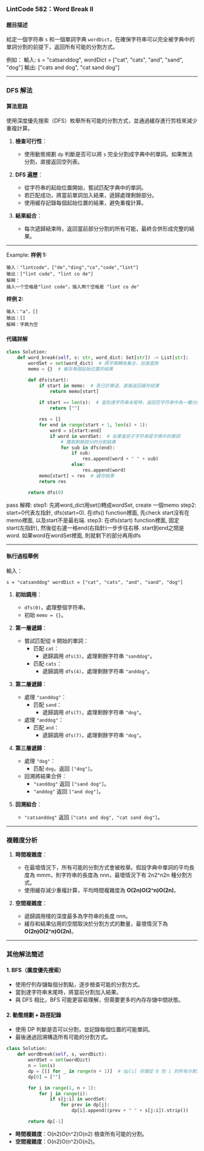 
### **LintCode 582：Word Break II**

#### **題目描述**

給定一個字符串 `s` 和一個單詞字典 `wordDict`，在確保字符串可以完全被字典中的單詞分割的前提下，返回所有可能的分割方式。

例如：
輸入: 
s = "catsanddog", 
wordDict = ["cat", "cats", "and", "sand", "dog"]
輸出: 
["cats and dog", "cat sand dog"]

---

### **DFS 解法**

#### **算法思路**

使用深度優先搜索（DFS）枚舉所有可能的分割方式，並通過緩存進行剪枝來減少重複計算。

1. **檢查可行性**：
    
    - 使用動態規劃 `dp` 判斷是否可以將 `s` 完全分割成字典中的單詞。如果無法分割，直接返回空列表。
2. **DFS 遍歷**：
    
    - 從字符串的起始位置開始，嘗試匹配字典中的單詞。
    - 若匹配成功，將當前單詞加入結果，遞歸處理剩餘部分。
    - 使用緩存記錄每個起始位置的結果，避免重複計算。
3. **結果組合**：
    
    - 每次遞歸結束時，返回當前部分分割的所有可能，最終合併形成完整的結果。

---
Example:
**样例 1:**
```
输入："lintcode"，["de","ding","co","code","lint"]
输出：["lint code", "lint co de"]
解释：
插入一个空格是"lint code"，插入两个空格是 "lint co de"
```
**样例 2:**
```
输入："a"，[]
输出：[]
解释：字典为空
```


#### **代碼詳解**

```python
class Solution:
    def word_break(self, s: str, word_dict: Set[str]) -> List[str]:
        wordSet = set(word_dict)  # 將字典轉為集合，加速查詢
        memo = {}  # 緩存每個起始位置的結果

        def dfs(start):
            if start in memo:  # 若已計算過，直接返回緩存結果
                return memo[start]
            
            if start == len(s):  # 當到達字符串末尾時，返回空字符串作為一種分割方式
                return [""]

            res = []
            for end in range(start + 1, len(s) + 1):
                word = s[start:end]
                if word in wordSet:  # 如果當前子字符串是字典中的單詞
                    # 獲取剩餘部分的分割結果
                    for sub in dfs(end):
                        if sub:
                            res.append(word + " " + sub)
                        else:
                            res.append(word)
            memo[start] = res  # 緩存結果
            return res

        return dfs(0)
```
pass
解釋:
step1: 先將word_dict用set()轉成wordSet, create 一個memo
step2: start=0代表左指針,  dfs(start=0). 在dfs() function裡面, 先check start沒有在memo裡面, 以及start不是最右端.
step3: 在dfs(start) function裡面, 固定start(左指針), 然後從右邊一格end(右指針)一步步往右移. start到end之間是word. 如果word在wordSet裡面, 則就剩下的部分再用dfs








---

#### **執行過程舉例**

輸入：

`s = "catsanddog" wordDict = ["cat", "cats", "and", "sand", "dog"]`

1. **初始調用**：
    
    - `dfs(0)`，處理整個字符串。
    - 初始 `memo = {}`。
2. **第一層遞歸**：
    
    - 嘗試匹配從 `0` 開始的單詞：
        - 匹配 `cat`：
            - 遞歸調用 `dfs(3)`，處理剩餘字符串 `"sanddog"`。
        - 匹配 `cats`：
            - 遞歸調用 `dfs(4)`，處理剩餘字符串 `"anddog"`。
3. **第二層遞歸**：
    
    - 處理 `"sanddog"`：
        - 匹配 `sand`：
            - 遞歸調用 `dfs(7)`，處理剩餘字符串 `"dog"`。
    - 處理 `"anddog"`：
        - 匹配 `and`：
            - 遞歸調用 `dfs(7)`，處理剩餘字符串 `"dog"`。
4. **第三層遞歸**：
    
    - 處理 `"dog"`：
        - 匹配 `dog`，返回 `["dog"]`。
    - 回溯將結果合併：
        - `"sanddog"` 返回 `["sand dog"]`。
        - `"anddog"` 返回 `["and dog"]`。
5. **回溯組合**：
    
    - `"catsanddog"` 返回 `["cats and dog", "cat sand dog"]`。

---

### **複雜度分析**

1. **時間複雜度**：
    
    - 在最壞情況下，所有可能的分割方式會被枚舉。假設字典中單詞的平均長度為 mmm，則字符串的長度為 nnn，最壞情況下有 2n2^n2n 種分割方式。
    - 使用緩存減少重複計算，平均時間複雜度為 **O(2n)O(2^n)O(2n)**。
2. **空間複雜度**：
    
    - 遞歸調用棧的深度最多為字符串的長度 nnn。
    - 緩存和結果佔用的空間取決於分割方式的數量，最壞情況下為 **O(2n)O(2^n)O(2n)**。

---

### **其他解法簡述**

#### 1. **BFS（廣度優先搜索）**

- 使用佇列存儲每個分割點，逐步檢查可能的分割方式。
- 當到達字符串末尾時，將當前分割加入結果。
- 與 DFS 相比，BFS 可能更容易理解，但需要更多的內存存儲中間狀態。

#### 2. **動態規劃 + 路徑記錄**

- 使用 DP 判斷是否可以分割，並記錄每個位置的可能單詞。
- 最後通過回溯構造所有可能的分割方式。

```python
class Solution:
    def wordBreak(self, s, wordDict):
        wordSet = set(wordDict)
        n = len(s)
        dp = [[] for _ in range(n + 1)]  # dp[i] 存儲從 0 到 i 的所有分割方式
        dp[0] = [""]

        for i in range(1, n + 1):
            for j in range(i):
                if s[j:i] in wordSet:
                    for prev in dp[j]:
                        dp[i].append((prev + " " + s[j:i]).strip())

        return dp[-1]

```

- **時間複雜度**：O(n2)O(n^2)O(n2) 檢查所有可能的分割。
- **空間複雜度**：O(n2)O(n^2)O(n2)。